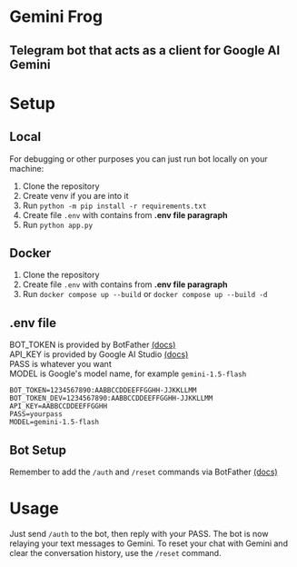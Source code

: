 # Gemini Frog
## Telegram bot that acts as a client for Google AI Gemini

# Setup

## Local 
For debugging or other purposes you can just run bot locally on your machine:
1. Clone the repository
2. Create venv if you are into it
3. Run `python -m pip install -r requirements.txt`
4. Create file `.env` with contains from **.env file paragraph**
5. Run `python app.py`

## Docker
1. Clone the repository
2. Create file `.env` with contains from **.env file paragraph**
3. Run `docker compose up --build` or `docker compose up --build -d`

## .env file
BOT_TOKEN is provided by BotFather [(docs)](https://core.telegram.org/bots/tutorial#obtain-your-bot-token)<br>
API_KEY is provided by Google AI Studio [(docs)](https://ai.google.dev/gemini-api/docs/api-key)<br>
PASS is whatever you want<br>
MODEL is Google's model name, for example `gemini-1.5-flash`
```
BOT_TOKEN=1234567890:AABBCCDDEEFFGGHH-JJKKLLMM
BOT_TOKEN_DEV=1234567890:AABBCCDDEEFFGGHH-JJKKLLMM
API_KEY=AABBCCDDEEFFGGHH
PASS=yourpass
MODEL=gemini-1.5-flash
```

## Bot Setup

Remember to add the `/auth` and `/reset` commands via BotFather [(docs)](https://core.telegram.org/bots/features#commands)<br>

# Usage

Just send `/auth` to the bot, then reply with your PASS. The bot is now relaying your text messages 
to Gemini. To reset your chat with Gemini and clear the conversation history, use the `/reset` command.